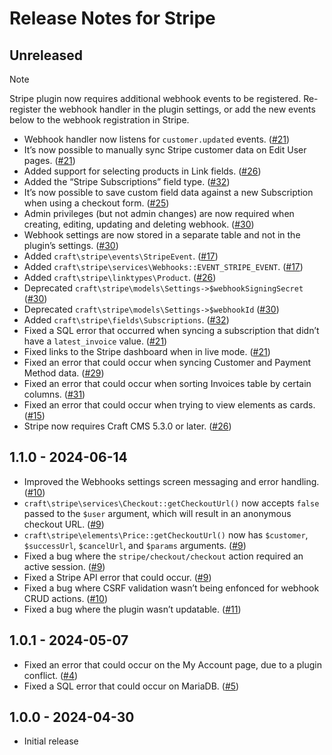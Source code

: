 # Release Notes for Stripe

## Unreleased

> [!NOTE]
> Stripe plugin now requires additional webhook events to be registered. Re-register the webhook handler in the plugin settings, or add the new events below to the webhook registration in Stripe.

- Webhook handler now listens for `customer.updated` events. ([#21](https://github.com/craftcms/stripe/pull/21))
- It’s now possible to manually sync Stripe customer data on Edit User pages. ([#21](https://github.com/craftcms/stripe/pull/21))
- Added support for selecting products in Link fields. ([#26](https://github.com/craftcms/stripe/pull/26))
- Added the “Stripe Subscriptions” field type. ([#32](https://github.com/craftcms/stripe/pull/32))
- It’s now possible to save custom field data against a new Subscription when using a checkout form. ([#25](https://github.com/craftcms/stripe/issues/25))
- Admin privileges (but not admin changes) are now required when creating, editing, updating and deleting webhook. ([#30](https://github.com/craftcms/stripe/pull/30))
- Webhook settings are now stored in a separate table and not in the plugin’s settings. ([#30](https://github.com/craftcms/stripe/pull/30))
- Added `craft\stripe\events\StripeEvent`. ([#17](https://github.com/craftcms/stripe/issues/17))
- Added `craft\stripe\services\Webhooks::EVENT_STRIPE_EVENT`. ([#17](https://github.com/craftcms/stripe/issues/17))
- Added `craft\stripe\linktypes\Product`. ([#26](https://github.com/craftcms/stripe/pull/26))
- Deprecated `craft\stripe\models\Settings->$webhookSigningSecret` ([#30](https://github.com/craftcms/stripe/pull/30))
- Deprecated `craft\stripe\models\Settings->$webhookId` ([#30](https://github.com/craftcms/stripe/pull/30))
- Added `craft\stripe\fields\Subscriptions`. ([#32](https://github.com/craftcms/stripe/pull/32))
- Fixed a SQL error that occurred when syncing a subscription that didn’t have a `latest_invoice` value. ([#21](https://github.com/craftcms/stripe/pull/21))
- Fixed links to the Stripe dashboard when in live mode. ([#21](https://github.com/craftcms/stripe/pull/21))
- Fixed an error that could occur when syncing Customer and Payment Method data. ([#29](https://github.com/craftcms/stripe/pull/29))
- Fixed an error that could occur when sorting Invoices table by certain columns. ([#31](https://github.com/craftcms/stripe/pull/31))
- Fixed an error that could occur when trying to view elements as cards. ([#15](https://github.com/craftcms/stripe/pull/15))
- Stripe now requires Craft CMS 5.3.0 or later. ([#26](https://github.com/craftcms/stripe/pull/26))

## 1.1.0 - 2024-06-14

- Improved the Webhooks settings screen messaging and error handling. ([#10](https://github.com/craftcms/stripe/pull/10))
- `craft\stripe\services\Checkout::getCheckoutUrl()` now accepts `false` passed to the `$user` argument, which will result in an anonymous checkout URL. ([#9](https://github.com/craftcms/stripe/pull/9))
- `craft\stripe\elements\Price::getCheckoutUrl()` now has `$customer`, `$successUrl`, `$cancelUrl`, and `$params` arguments. ([#9](https://github.com/craftcms/stripe/pull/9))
- Fixed a bug where the `stripe/checkout/checkout` action required an active session. ([#9](https://github.com/craftcms/stripe/pull/9))
- Fixed a Stripe API error that could occur. ([#9](https://github.com/craftcms/stripe/pull/9))
- Fixed a bug where CSRF validation wasn’t being enfonced for webhook CRUD actions. ([#10](https://github.com/craftcms/stripe/pull/10))
- Fixed a bug where the plugin wasn’t updatable. ([#11](https://github.com/craftcms/stripe/pull/11))

## 1.0.1 - 2024-05-07

- Fixed an error that could occur on the My Account page, due to a plugin conflict. ([#4](https://github.com/craftcms/stripe/issues/4))
- Fixed a SQL error that could occur on MariaDB. ([#5](https://github.com/craftcms/stripe/pull/5))

## 1.0.0 - 2024-04-30

- Initial release
